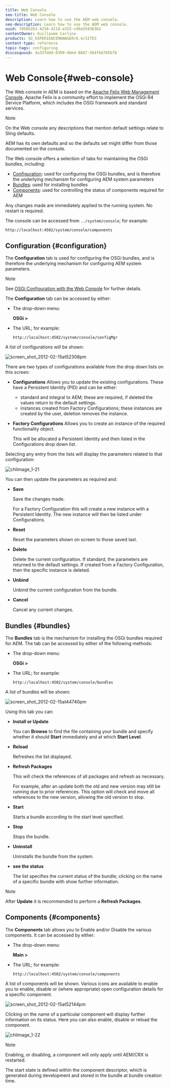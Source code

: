 ```yaml
---
title: Web Console
seo-title: Web Console
description: Learn how to use the AEM web console.
seo-description: Learn how to use the AEM web console.
uuid: 7856b2b3-4216-421d-a315-cd9a55936362
contentOwner: Guillaume Carlino
products: SG_EXPERIENCEMANAGER/6.4/SITES
content-type: reference
topic-tags: configuring
discoiquuid: 4a33fddd-0399-40e4-8687-564fb6765b76
---
```


# Web Console{#web-console}

The Web console in AEM is based on the [Apache Felix Web Management Console](https://felix.apache.org/documentation/subprojects/apache-felix-web-console.html). Apache Felix is a community effort to implement the OSGi R4 Service Platform, which includes the OSGi framework and standard services.

>[!NOTE]
>
>On the Web console any descriptions that mention default settings relate to Sling defaults.
>
>AEM has its own defaults and so the defaults set might differ from those documented on the console.

The Web console offers a selection of tabs for maintaining the OSGi bundles, including:

* [Configuration](#configuration): used for configuring the OSGi bundles, and is therefore the underlying mechanism for configuring AEM system parameters
* [Bundles](#bundles): used for installing bundles
* [Components](#components): used for controlling the status of components required for AEM

Any changes made are immediately applied to the running system. No restart is required.

The console can be accessed from `../system/console`; for example:

`http://localhost:4502/system/console/components`

## Configuration {#configuration}

The **Configuration** tab is used for configuring the OSGi bundles, and is therefore the underlying mechanism for configuring AEM system parameters.

>[!NOTE]
>
>See [OSGi Configuration with the Web Console](/help/sites-deploying/configuring-osgi.md) for further details.

The **Configuration** tab can be accessed by either:

* The drop-down menu: 

  **OSGi &gt;**

* The URL; for example:  

  `http://localhost:4502/system/console/configMgr`

A list of configurations will be shown:

![screen_shot_2012-02-15at52308pm](assets/screen_shot_2012-02-15at52308pm.png)

There are two types of configurations available from the drop down lists on this screen:

* **Configurations** 
  Allows you to update the existing configurations. These have a Persistent Identity (PID) and can be either:

    * standard and integral to AEM; these are required, if deleted the values return to the default settings.
    * instances created from Factory Configurations; these instances are created by the user, deletion removes the instance.

* **Factory Configurations** 
  Allows you to create an instance of the required functionality object.  
  
  This will be allocated a Persistent Identity and then listed in the Configurations drop down list.

Selecting any entry from the lists will display the parameters related to that configuration:

![chlimage_1-21](assets/chlimage_1-21.png)

You can then update the parameters as required and:

* **Save** 

  Save the changes made. 

  For a Factory Configuration this will create a new instance with a Persistent Identity. The new instance will then be listed under Configurations.

* **Reset** 

  Reset the parameters shown on screen to those saved last.

* **Delete** 

  Delete the current configuration. If standard, the parameters are returned to the default settings. If created from a Factory Configuration, then the specific instance is deleted.

* **Unbind** 

  Unbind the current configuration from the bundle. 

* **Cancel** 

  Cancel any current changes.

## Bundles {#bundles}

The **Bundles** tab is the mechanism for installing the OSGi bundles required for AEM. The tab can be accessed by either of the following methods:

* The drop-down menu: 

  **OSGi &gt;**

* The URL; for example: 

  `http://localhost:4502/system/console/bundles`

A list of bundles will be shown:

![screen_shot_2012-02-15at44740pm](assets/screen_shot_2012-02-15at44740pm.png)

Using this tab you can:

* **Install or Update** 

  You can **Browse** to find the file containing your bundle and specify whether it should **Start** immediately and at which **Start Level**.

* **Reload** 

  Refreshes the list displayed.

* **Refresh Packages** 

  This will check the references of all packages and refresh as necessary. 

  For example, after an update both the old and new version may still be running due to prior references. This option will check and move all references to the new version, allowing the old version to stop.

* **Start** 

  Starts a bundle according to the start level specified.

* **Stop** 

  Stops the bundle.

* **Uninstall** 

  Uninstalls the bundle from the system.

* **see the status** 

  The list specifies the current status of the bundle; clicking on the name of a specific bundle with show further information.

>[!NOTE]
>
>After **Update** it is recommended to perform a **Refresh Packages**.

## Components {#components}

The **Components** tab allows you to Enable and/or Disable the various components. It can be accessed by either:

* The drop-down menu: 

  **Main &gt;**

* The URL; for example: 

  `http://localhost:4502/system/console/components`

A list of components will be shown. Various icons are available to enable you to enable, disable or (where appropriate) open configuration details for a specific component.

![screen_shot_2012-02-15at52144pm](assets/screen_shot_2012-02-15at52144pm.png)

Clicking on the name of a particular component will display further information on its status. Here you can also enable, disable or reload the component.

![chlimage_1-22](assets/chlimage_1-22.png)

>[!NOTE]
>
>Enabling, or disabling, a component will only apply until AEM/CRX is restarted. 
>
>The start state is defined within the component descriptor, which is generated during development and stored in the bundle at bundle creation time.

